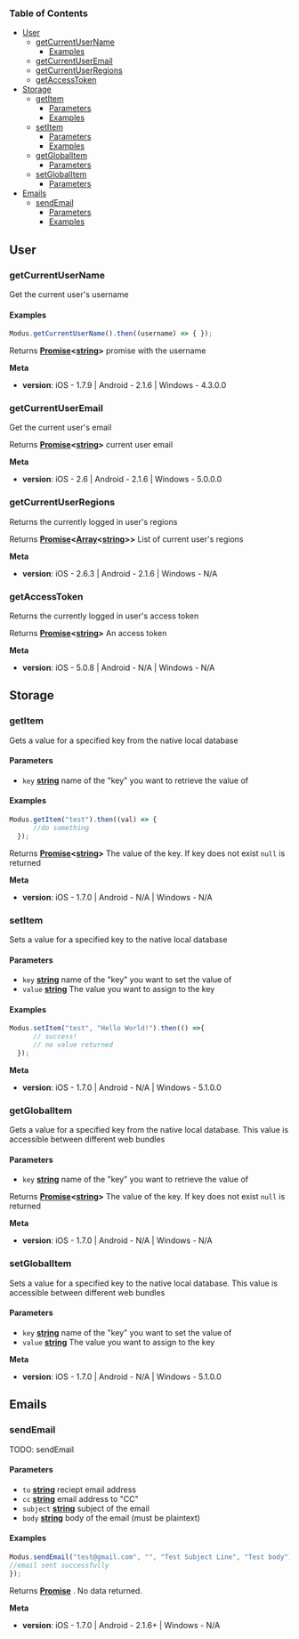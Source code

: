 <!-- Generated by documentation.js. Update this documentation by updating the source code. -->

### Table of Contents

-   [User][1]
    -   [getCurrentUserName][2]
        -   [Examples][3]
    -   [getCurrentUserEmail][4]
    -   [getCurrentUserRegions][5]
    -   [getAccessToken][6]
-   [Storage][7]
    -   [getItem][8]
        -   [Parameters][9]
        -   [Examples][10]
    -   [setItem][11]
        -   [Parameters][12]
        -   [Examples][13]
    -   [getGlobalItem][14]
        -   [Parameters][15]
    -   [setGlobalItem][16]
        -   [Parameters][17]
-   [Emails][18]
    -   [sendEmail][19]
        -   [Parameters][20]
        -   [Examples][21]

## User

### getCurrentUserName

Get the current user's username

#### Examples

```javascript
Modus.getCurrentUserName().then((username) => { });
```

Returns **[Promise][22]&lt;[string][23]>** promise with the username

**Meta**

-   **version**: iOS - 1.7.9  | Android - 2.1.6  |  Windows - 4.3.0.0

### getCurrentUserEmail

Get the current user's email

Returns **[Promise][22]&lt;[string][23]>** current user email

**Meta**

-   **version**: iOS - 2.6  | Android - 2.1.6  |  Windows - 5.0.0.0

### getCurrentUserRegions

Returns the currently logged in user's regions

Returns **[Promise][22]&lt;[Array][24]&lt;[string][23]>>** List of current user's regions

**Meta**

-   **version**: iOS - 2.6.3  | Android - 2.1.6  |  Windows - N/A

### getAccessToken

Returns the currently logged in user's access token

Returns **[Promise][22]&lt;[string][23]>** An access token

**Meta**

-   **version**: iOS - 5.0.8  | Android - N/A  |  Windows - N/A

## Storage

### getItem

Gets a value for a specified key from the native local database

#### Parameters

-   `key` **[string][23]** name of the "key" you want to retrieve the value of

#### Examples

```javascript
Modus.getItem("test").then((val) => { 
      //do something
  });
```

Returns **[Promise][22]&lt;[string][23]>** The value of the key. If key does not exist `null` is returned

**Meta**

-   **version**: iOS - 1.7.0  | Android - N/A  |  Windows - N/A

### setItem

Sets a value for a specified key to the native local database

#### Parameters

-   `key` **[string][23]** name of the "key" you want to set the value of
-   `value` **[string][23]** The value you want to assign to the key

#### Examples

```javascript
Modus.setItem("test", "Hello World!").then(() =>{ 
      // success!
      // no value returned
  });
```

**Meta**

-   **version**: iOS - 1.7.0  | Android - N/A  |  Windows - 5.1.0.0

### getGlobalItem

Gets a value for a specified key from the native local database. This value is accessible between different web bundles

#### Parameters

-   `key` **[string][23]** name of the "key" you want to retrieve the value of

Returns **[Promise][22]&lt;[string][23]>** The value of the key. If key does not exist `null` is returned

**Meta**

-   **version**: iOS - 1.7.0  | Android - N/A  |  Windows - N/A

### setGlobalItem

Sets a value for a specified key to the native local database. This value is accessible between different web bundles

#### Parameters

-   `key` **[string][23]** name of the "key" you want to set the value of
-   `value` **[string][23]** The value you want to assign to the key

**Meta**

-   **version**: iOS - 1.7.0  | Android - N/A  |  Windows - 5.1.0.0

## Emails

### sendEmail

TODO: sendEmail

#### Parameters

-   `to` **[string][23]** reciept email address
-   `cc` **[string][23]** email address to "CC"
-   `subject` **[string][23]** subject of the email
-   `body` **[string][23]** body of the email (must be plaintext)

#### Examples

```javascript
Modus.sendEmail("test@gmail.com", "", "Test Subject Line", "Test body").then(() =>{
//email sent successfully
});
```

Returns **[Promise][22]** . No data returned.

**Meta**

-   **version**: iOS - 1.7.0  | Android - 2.1.6+  |  Windows - N/A

[1]: #user

[2]: #getcurrentusername

[3]: #examples

[4]: #getcurrentuseremail

[5]: #getcurrentuserregions

[6]: #getaccesstoken

[7]: #storage

[8]: #getitem

[9]: #parameters

[10]: #examples-1

[11]: #setitem

[12]: #parameters-1

[13]: #examples-2

[14]: #getglobalitem

[15]: #parameters-2

[16]: #setglobalitem

[17]: #parameters-3

[18]: #emails

[19]: #sendemail

[20]: #parameters-4

[21]: #examples-3

[22]: https://developer.mozilla.org/docs/Web/JavaScript/Reference/Global_Objects/Promise

[23]: https://developer.mozilla.org/docs/Web/JavaScript/Reference/Global_Objects/String

[24]: https://developer.mozilla.org/docs/Web/JavaScript/Reference/Global_Objects/Array
